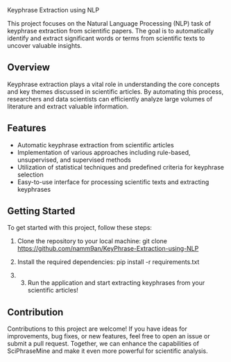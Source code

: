  Keyphrase Extraction using NLP

 This project focuses on the Natural Language Processing (NLP) task of keyphrase extraction from scientific papers. The goal is to automatically identify and extract significant words or terms from scientific texts to uncover valuable insights.

## Overview

Keyphrase extraction plays a vital role in understanding the core concepts and key themes discussed in scientific articles. By automating this process, researchers and data scientists can efficiently analyze large volumes of literature and extract valuable information.

## Features

- Automatic keyphrase extraction from scientific articles
- Implementation of various approaches including rule-based, unsupervised, and supervised methods
- Utilization of statistical techniques and predefined criteria for keyphrase selection
- Easy-to-use interface for processing scientific texts and extracting keyphrases

## Getting Started

To get started with this project, follow these steps:

1. Clone the repository to your local machine:
git clone https://github.com/namm9an/KeyPhrase-Extraction-using-NLP

2. Install the required dependencies: pip install -r requirements.txt
3. 3. Run the application and start extracting keyphrases from your scientific articles!

## Contribution

Contributions to this project are welcome! If you have ideas for improvements, bug fixes, or new features, feel free to open an issue or submit a pull request. Together, we can enhance the capabilities of SciPhraseMine and make it even more powerful for scientific analysis.
